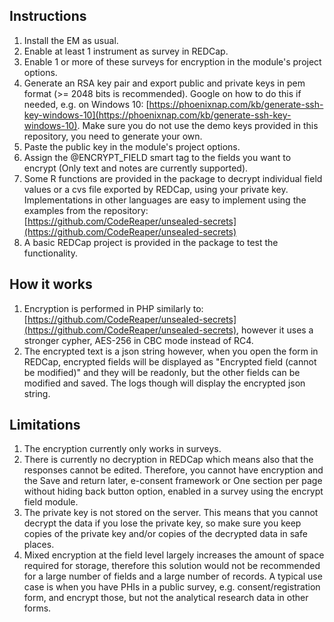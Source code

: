 ## Instructions

1. Install the EM as usual.
2. Enable at least 1 instrument as survey in REDCap.
3. Enable 1 or more of these surveys for encryption in the module's project options.
4. Generate an RSA key pair and export public and private keys in pem format (>= 2048 bits is recommended).
Google on how to do this if needed, e.g. on Windows 10: [https://phoenixnap.com/kb/generate-ssh-key-windows-10](https://phoenixnap.com/kb/generate-ssh-key-windows-10).
Make sure you do not use the demo keys provided in this repository, you need to generate your own.
5. Paste the public key in the module's project options.
6. Assign the @ENCRYPT\_FIELD smart tag to the fields you want to encrypt (Only text and notes are currently supported).
7. Some R functions are provided in the package to decrypt individual field values or a cvs file exported by REDCap, using your private key. Implementations in other languages are easy to implement using the examples from the repository: [https://github.com/CodeReaper/unsealed-secrets](https://github.com/CodeReaper/unsealed-secrets)
8. A basic REDCap project is provided in the package to test the functionality.

## How it works

1. Encryption is performed in PHP similarly to: [https://github.com/CodeReaper/unsealed-secrets](https://github.com/CodeReaper/unsealed-secrets), however it uses a stronger cypher, AES-256 in CBC mode instead of RC4.
2. The encrypted text is a json string however, when you open the form in REDCap, encrypted fields will be displayed as "Encrypted field (cannot be modified)" and they will be readonly, but the other fields can be modified and saved. The logs though will display the encrypted json string.

## Limitations

1. The encryption currently only works in surveys.
2. There is currently no decryption in REDCap which means also that the responses cannot be edited. Therefore, you cannot have encryption and the Save and return later, e-consent framework or One section per page without hiding back button option, enabled in a survey using the encrypt field module.
4. The private key is not stored on the server. This means that you cannot decrypt the data if you lose the private key, so make sure you keep copies of the private key and/or copies of the decrypted data in safe places.
5. Mixed encryption at the field level largely increases the amount of space required for storage, therefore this solution would not be recommended for a large number of fields and a large number of records. A typical use case is when you have PHIs in a public survey, e.g. consent/registration form, and encrypt those, but not the analytical research data in other forms.